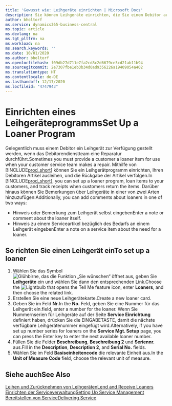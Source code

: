 ```yaml
---
title: 'Gewusst wie: Leihgeräte einrichten | Microsoft Docs'
description: Sie können Leihgeräte einrichten, die Sie einem Debitor ausleihen können, wenn er Serviceartikel im Service hat.
author: bholtorf
ms.service: dynamics365-business-central
ms.topic: article
ms.devlang: na
ms.tgt_pltfrm: na
ms.workload: na
ms.search.keywords: ''
ms.date: 10/01/2020
ms.author: bholtorf
ms.openlocfilehash: f09db27d711e7fa2cd8c2d6679ce5cd21ab11b94
ms.sourcegitcommit: 2e7307fbe1eb3b34d0ad9356226a19409054a402
ms.translationtype: HT
ms.contentlocale: de-DE
ms.lasthandoff: 12/17/2020
ms.locfileid: "4747943"
---
```

# <a name="set-up-a-loaner-program"></a><span data-ttu-id="52e61-103">Einrichten eines Leihgeräteprogramms</span><span class="sxs-lookup"><span data-stu-id="52e61-103">Set Up a Loaner Program</span></span>
<span data-ttu-id="52e61-104">Gelegentlich muss einem Debitor ein Leihgerät zur Verfügung gestellt werden, wenn das Debitorendienstteam eine Reparatur durchführt.</span><span class="sxs-lookup"><span data-stu-id="52e61-104">Sometimes you must provide a customer a loaner item for use when your customer service team makes a repair.</span></span> <span data-ttu-id="52e61-105">Mithilfe von [!INCLUDE[prod_short](includes/prod_short.md)] können Sie ein Leihgerätprogramm einrichten, Ihren Debitoren Artikel ausleihen, und die Rückgabe der Artikel verfolgen.</span><span class="sxs-lookup"><span data-stu-id="52e61-105">In [!INCLUDE[prod_short](includes/prod_short.md)], you can set up a loaner program, loan items to your customers, and track receipts when customers return the items.</span></span> <span data-ttu-id="52e61-106">Darüber hinaus können Sie Bemerkungen über Leihgeräte in einer von zwei Arten hinzuzufügen:</span><span class="sxs-lookup"><span data-stu-id="52e61-106">Additionally, you can add comments about loaners in one of two ways:</span></span>  
  
* <span data-ttu-id="52e61-107">Hinweis oder Bemerkung zum Leihgerät selbst eingeben</span><span class="sxs-lookup"><span data-stu-id="52e61-107">Enter a note or comment about the loaner itself.</span></span>  
* <span data-ttu-id="52e61-108">Hinweis zu einem Serviceartikel bezüglich des Bedarfs an einem Leihgerät eingeben</span><span class="sxs-lookup"><span data-stu-id="52e61-108">Enter a note on a service item about the need for a loaner.</span></span>  

## <a name="to-set-up-a-loaner"></a><span data-ttu-id="52e61-109">So richten Sie einen Leihgerät ein</span><span class="sxs-lookup"><span data-stu-id="52e61-109">To set up a loaner</span></span>  
1. <span data-ttu-id="52e61-110">Wählen Sie das Symbol ![Glühbirne, das die Funktion „Sie wünschen“ öffnet](media/ui-search/search_small.png "Was möchten Sie tun?") aus, geben Sie **Leihgeräte** ein und wählen Sie dann den entsprechenden Link.</span><span class="sxs-lookup"><span data-stu-id="52e61-110">Choose the ![Lightbulb that opens the Tell Me feature](media/ui-search/search_small.png "Tell me what you want to do") icon, enter **Loaners**, and then choose the related link.</span></span>  
2. <span data-ttu-id="52e61-111">Erstellen Sie eine neue Leihgerätekarte.</span><span class="sxs-lookup"><span data-stu-id="52e61-111">Create a new loaner card.</span></span> 
3. <span data-ttu-id="52e61-112">Geben Sie im Feld **Nr.**</span><span class="sxs-lookup"><span data-stu-id="52e61-112">In the **No.**</span></span> <span data-ttu-id="52e61-113">Feld, geben Sie eine Nummer für das Leihgerät ein.</span><span class="sxs-lookup"><span data-stu-id="52e61-113">field, enter a number for the loaner.</span></span> <span data-ttu-id="52e61-114">Wenn Sie Nummernserien für Leihgeräte auf der Seite **Service Einrichtung** definiert haben, drücken Sie die EINGABETASTE, damit die nächste verfügbare Leihgerätenummer eingefügt wird.</span><span class="sxs-lookup"><span data-stu-id="52e61-114">Alternatively, if you have set up number series for loaners on the **Service Mgt. Setup** page, you can press the Enter key to enter the next available loaner number.</span></span>  
4. <span data-ttu-id="52e61-115">Füllen Sie die Felder **Beschreibung**, **Beschreibung 2** und **Seriennr.** aus.</span><span class="sxs-lookup"><span data-stu-id="52e61-115">Fill in the **Description**, **Description 2**, and **Serial No.** fields.</span></span>  
5. <span data-ttu-id="52e61-116">Wählen Sie im Feld **Basiseinheitencode** die relevante Einheit aus.</span><span class="sxs-lookup"><span data-stu-id="52e61-116">In the **Unit of Measure Code** field, choose the relevant unit of measure.</span></span>  
  
## <a name="see-also"></a><span data-ttu-id="52e61-117">Siehe auch</span><span class="sxs-lookup"><span data-stu-id="52e61-117">See Also</span></span>
[<span data-ttu-id="52e61-118">Leihen und Zurücknehmen von Leihgeräten</span><span class="sxs-lookup"><span data-stu-id="52e61-118">Lend and Receive Loaners</span></span>](service-how-to-lend-receive-loaners.md)  
[<span data-ttu-id="52e61-119">Einrichten der Serviceverwaltung</span><span class="sxs-lookup"><span data-stu-id="52e61-119">Setting Up Service Management</span></span>](service-setup-service.md)  
[<span data-ttu-id="52e61-120">Bereitstellen von Service</span><span class="sxs-lookup"><span data-stu-id="52e61-120">Delivering Service</span></span>](service-deliver-service.md)  


